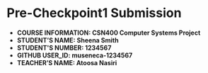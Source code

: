 # Pre-Checkpoint1 Submission

- **COURSE INFORMATION: CSN400 Computer Systems Project**
- **STUDENT’S NAME: Sheena Smith**
- **STUDENT'S NUMBER: 1234567**
- **GITHUB USER_ID: museneca-1234567**
- **TEACHER’S NAME: Atoosa Nasiri**
